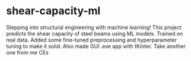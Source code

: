 # shear-capacity-ml
Stepping into structural engineering with machine learning! This project predicts the shear capacity of steel beams using ML models. Trained on real data. Added some fine-tuned preprocessing and hyperparameter tuning to make it solid. Also made GUI .exe app with tKinter. Take another one from me CEs
